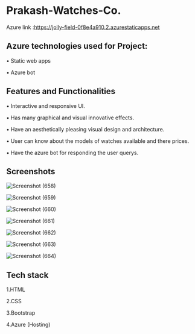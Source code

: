 # Prakash-Watches-Co.
Azure link :https://jolly-field-0f8e4a910.2.azurestaticapps.net


## Azure technologies used for Project:

• Static web apps

• Azure bot

## Features and Functionalities

• Interactive and responsive UI.

• Has many graphical and visual innovative effects.

• Have an aesthetically pleasing visual design and architecture.

• User can know about the models of watches available and there prices.

• Have the azure bot for responding the user querys.


## Screenshots

![Screenshot (658)](https://user-images.githubusercontent.com/110903647/215848776-0d67bd0b-230a-4264-b472-a19b4557492d.png)


![Screenshot (659)](https://user-images.githubusercontent.com/110903647/215849800-e0958c6f-5662-4aa6-bd04-1c88b983c5db.png)


![Screenshot (660)](https://user-images.githubusercontent.com/110903647/215849847-be4b31f4-28a2-45a1-8d50-c451afc635ae.png)


![Screenshot (661)](https://user-images.githubusercontent.com/110903647/215849880-cdfc2200-0047-436d-9c73-efce00ab1097.png)


![Screenshot (662)](https://user-images.githubusercontent.com/110903647/215849908-608e159e-f978-4c66-9f56-35e6f2bb2078.png)


![Screenshot (663)](https://user-images.githubusercontent.com/110903647/215849942-ea81594f-26c7-4ad1-be19-a62848854005.png)

![Screenshot (664)](https://user-images.githubusercontent.com/110903647/215850897-8c254326-b2ff-4707-aeab-900614cf8d7a.png)



## Tech stack

1.HTML

2.CSS

3.Bootstrap

4.Azure (Hosting)
